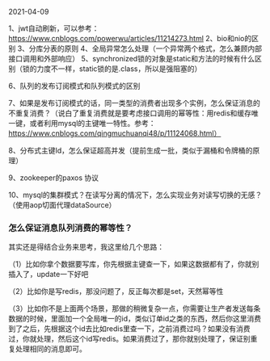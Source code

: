 2021-04-09

1、jwt自动刷新，可以参考：https://www.cnblogs.com/powerwu/articles/11214273.html
2、bio和nio的区别
3、分库分表的原则
4、全局异常怎么处理（一个异常两个格式，怎么兼顾内部接口调用和外部响应）
5、synchronized锁的对象是static和方法的时候有什么区别（锁的力度不一样，static锁的是.class，所以是强阻塞的）

6、队列的发布订阅模式和队列模式的区别

7、如果是发布订阅模式的话，同一类型的消费者出现多个实例，怎么保证消息的不重复消费？（说白了重复消费就是要考虑接口调用的幂等性：用redis和缓存唯一键，或者利用mysql的主键唯一特性。参考：https://www.cnblogs.com/qingmuchuanqi48/p/11124068.html）

8、分布式主键Id，怎么保证超高并发（提前生成一批，类似于漏桶和令牌桶的原理）

9、zookeeper的paxos 协议

10、mysql的集群模式？在读写分离的情况下，怎么实现业务对读写切换的无感？（使用aop切面代理dataSource）



### 怎么保证消息队列消费的幂等性？

 

其实还是得结合业务来思考，我这里给几个思路：

 （1）比如你拿个数据要写库，你先根据主键查一下，如果这数据都有了，你就别插入了，update一下好吧

 （2）比如你是写redis，那没问题了，反正每次都是set，天然幂等性

 （3）比如你不是上面两个场景，那做的稍微复杂一点，你需要让生产者发送每条数据的时候，里面加一个全局唯一的id，类似订单id之类的东西，然后你这里消费到了之后，先根据这个id去比如redis里查一下，之前消费过吗？如果没有消费过，你就处理，然后这个id写redis。如果消费过了，那你就别处理了，保证别重复处理相同的消息即可。

 